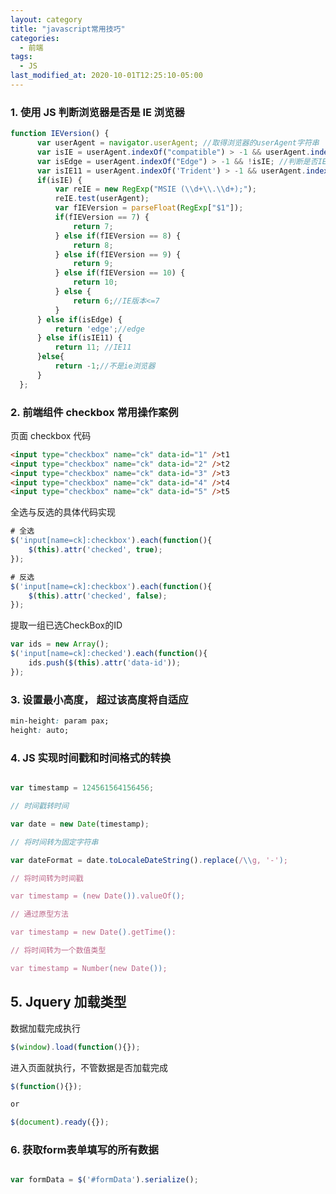 ```yaml
---
layout: category
title: "javascript常用技巧"
categories:
  - 前端
tags:
  - JS
last_modified_at: 2020-10-01T12:25:10-05:00
---
```



### 1. 使用 JS 判断浏览器是否是 IE 浏览器

```javascript
function IEVersion() {
      var userAgent = navigator.userAgent; //取得浏览器的userAgent字符串  
      var isIE = userAgent.indexOf("compatible") > -1 && userAgent.indexOf("MSIE") > -1; //判断是否IE<11浏览器  
      var isEdge = userAgent.indexOf("Edge") > -1 && !isIE; //判断是否IE的Edge浏览器  
      var isIE11 = userAgent.indexOf('Trident') > -1 && userAgent.indexOf("rv:11.0") > -1;
      if(isIE) {
          var reIE = new RegExp("MSIE (\\d+\\.\\d+);");
          reIE.test(userAgent);
          var fIEVersion = parseFloat(RegExp["$1"]);
          if(fIEVersion == 7) {
              return 7;
          } else if(fIEVersion == 8) {
              return 8;
          } else if(fIEVersion == 9) {
              return 9;
          } else if(fIEVersion == 10) {
              return 10;
          } else {
              return 6;//IE版本<=7
          }   
      } else if(isEdge) {
          return 'edge';//edge
      } else if(isIE11) {
          return 11; //IE11  
      }else{
          return -1;//不是ie浏览器
      }
  };
```

### 2.  前端组件 checkbox 常用操作案例

页面 checkbox 代码

```html
<input type="checkbox" name="ck" data-id="1" />t1
<input type="checkbox" name="ck" data-id="2" />t2
<input type="checkbox" name="ck" data-id="3" />t3
<input type="checkbox" name="ck" data-id="4" />t4
<input type="checkbox" name="ck" data-id="5" />t5
```

全选与反选的具体代码实现

```javascript
# 全选
$('input[name=ck]:checkbox').each(function(){
    $(this).attr('checked', true);
});

# 反选
$('input[name=ck]:checkbox').each(function(){
    $(this).attr('checked', false);
});
```

提取一组已选CheckBox的ID

```javascript
var ids = new Array();
$('input[name=ck]:checked').each(function(){
    ids.push($(this).attr('data-id'));
});
```

### 3. 设置最小高度， 超过该高度将自适应

```css
min-height: param pax;
height: auto;
```

### 4. JS 实现时间戳和时间格式的转换

```javascript

var timestamp = 124561564156456;

// 时间戳转时间

var date = new Date(timestamp);

// 将时间转为固定字符串

var dateFormat = date.toLocaleDateString().replace(/\\g, '-');

// 将时间转为时间戳

var timestamp = (new Date()).valueOf();

// 通过原型方法

var timestamp = new Date().getTime():

// 将时间转为一个数值类型

var timestamp = Number(new Date());

```

## 5. Jquery 加载类型

数据加载完成执行

```javascript
$(window).load(function(){});
```

进入页面就执行，不管数据是否加载完成

```javascript
$(function(){});

or 

$(document).ready({});
```

### 6. 获取form表单填写的所有数据

```javascript

var formData = $('#formData').serialize();

```
